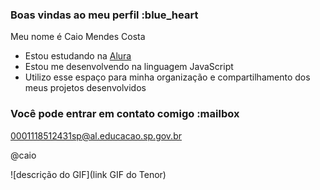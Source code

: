 ### Boas vindas ao meu perfil :blue_heart

Meu nome é Caio Mendes Costa

- Estou estudando na [Alura](https://www.alura.com.br)
- Estou me desenvolvendo na linguagem JavaScript
- Utilizo esse espaço para minha organização e compartilhamento dos meus projetos desenvolvidos

### Você pode entrar em contato comigo :mailbox

0001118512431sp@al.educacao.sp.gov.br

@caio

![descrição do GIF](link GIF do Tenor)
